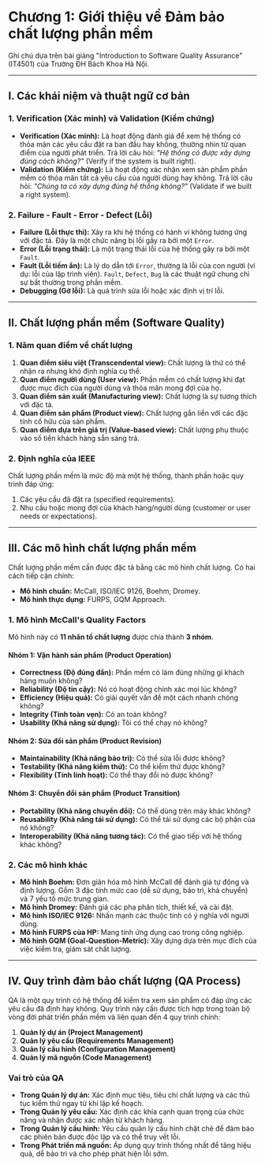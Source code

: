 # Chương 1: Giới thiệu về Đảm bảo chất lượng phần mềm

Ghi chú dựa trên bài giảng "Introduction to Software Quality Assurance" (IT4501) của Trường ĐH Bách Khoa Hà Nội. 

---

## I. Các khái niệm và thuật ngữ cơ bản 

### 1. Verification (Xác minh) và Validation (Kiểm chứng)
* **Verification (Xác minh):** Là hoạt động đánh giá để xem hệ thống có thỏa mãn các yêu cầu đặt ra ban đầu hay không, thường nhìn từ quan điểm của người phát triển. Trả lời câu hỏi: *"Hệ thống có được xây dựng đúng cách không?"* (Verify if the system is built right). 
* **Validation (Kiểm chứng):** Là hoạt động xác nhận xem sản phẩm phần mềm có thỏa mãn tất cả yêu cầu của người dùng hay không. Trả lời câu hỏi: *"Chúng ta có xây dựng đúng hệ thống không?"* (Validate if we built a right system). 
### 2. Failure - Fault - Error - Defect (Lỗi) 
* **Failure (Lỗi thực thi):** Xảy ra khi hệ thống có hành vi không tương ứng với đặc tả. Đây là một chức năng bị lỗi gây ra bởi một `Error`. 
* **Error (Lỗi trạng thái):** Là một trạng thái lỗi của hệ thống gây ra bởi một `Fault`. 
* **Fault (Lỗi tiềm ẩn):** Là lý do dẫn tới `Error`, thường là lỗi của con người (ví dụ: lỗi của lập trình viên). `Fault`, `Defect`, `Bug` là các thuật ngữ chung chỉ sự bất thường trong phần mềm. 
* **Debugging (Gỡ lỗi):** Là quá trình sửa lỗi hoặc xác định vị trí lỗi. 

---

## II. Chất lượng phần mềm (Software Quality)

### 1. Năm quan điểm về chất lượng 
1.  **Quan điểm siêu việt (Transcendental view):** Chất lượng là thứ có thể nhận ra nhưng khó định nghĩa cụ thể. 
2.  **Quan điểm người dùng (User view):** Phần mềm có chất lượng khi đạt được mục đích của người dùng và thỏa mãn mong đợi của họ. 
3.  **Quan điểm sản xuất (Manufacturing view):** Chất lượng là sự tương thích với đặc tả. 
4.  **Quan điểm sản phẩm (Product view):** Chất lượng gắn liền với các đặc tính cố hữu của sản phẩm. 
5.  **Quan điểm dựa trên giá trị (Value-based view):** Chất lượng phụ thuộc vào số tiền khách hàng sẵn sàng trả. 

### 2. Định nghĩa của IEEE 
Chất lượng phần mềm là mức độ mà một hệ thống, thành phần hoặc quy trình đáp ứng:
1.  Các yêu cầu đã đặt ra (specified requirements). 
2.  Nhu cầu hoặc mong đợi của khách hàng/người dùng (customer or user needs or expectations). 

---

## III. Các mô hình chất lượng phần mềm 

Chất lượng phần mềm cần được đặc tả bằng các mô hình chất lượng. Có hai cách tiếp cận chính: 
* **Mô hình chuẩn:** McCall, ISO/IEC 9126, Boehm, Dromey. 
* **Mô hình thực dụng:** FURPS, GQM Approach. 

### 1. Mô hình McCall's Quality Factors 
Mô hình này có **11 nhân tố chất lượng** được chia thành **3 nhóm**. 

#### Nhóm 1: Vận hành sản phẩm (Product Operation) 
* **Correctness (Độ đúng đắn):** Phần mềm có làm đúng những gì khách hàng muốn không? 
* **Reliability (Độ tin cậy):** Nó có hoạt động chính xác mọi lúc không? 
* **Efficiency (Hiệu quả):** Có giải quyết vấn đề một cách nhanh chóng không? 
* **Integrity (Tính toàn vẹn):** Có an toàn không? 
* **Usability (Khả năng sử dụng):** Tôi có thể chạy nó không? 

#### Nhóm 2: Sửa đổi sản phẩm (Product Revision) 
* **Maintainability (Khả năng bảo trì):** Có thể sửa lỗi được không? 
* **Testability (Khả năng kiểm thử):** Có thể kiểm thử được không? 
* **Flexibility (Tính linh hoạt):** Có thể thay đổi nó được không? 

#### Nhóm 3: Chuyển đổi sản phẩm (Product Transition) 
* **Portability (Khả năng chuyển đổi):** Có thể dùng trên máy khác không? 
* **Reusability (Khả năng tái sử dụng):** Có thể tái sử dụng các bộ phận của nó không? 
* **Interoperability (Khả năng tương tác):** Có thể giao tiếp với hệ thống khác không? 

### 2. Các mô hình khác
* **Mô hình Boehm:** Đơn giản hóa mô hình McCall để đánh giá tự động và định lượng. Gồm 3 đặc tính mức cao (dễ sử dụng, bảo trì, khả chuyển) và 7 yếu tố mức trung gian. 
* **Mô hình Dromey:** Đánh giá các pha phân tích, thiết kế, và cài đặt. 
* **Mô hình ISO/IEC 9126:** Nhấn mạnh các thuộc tính có ý nghĩa với người dùng. 
* **Mô hình FURPS của HP:** Mang tính ứng dụng cao trong công nghiệp. 
* **Mô hình GQM (Goal-Question-Metric):** Xây dựng dựa trên mục đích của việc kiểm tra, giám sát chất lượng. 

---

## IV. Quy trình đảm bảo chất lượng (QA Process) 

QA là một quy trình có hệ thống để kiểm tra xem sản phẩm có đáp ứng các yêu cầu đã định hay không. Quy trình này cần được tích hợp trong toàn bộ vòng đời phát triển phần mềm và liên quan đến 4 quy trình chính: 
1.  **Quản lý dự án (Project Management)** 
2.  **Quản lý yêu cầu (Requirements Management)** 
3.  **Quản lý cấu hình (Configuration Management)** 
4.  **Quản lý mã nguồn (Code Management)** 

### Vai trò của QA
* **Trong Quản lý dự án:** Xác định mục tiêu, tiêu chí chất lượng và các thủ tục kiểm thử ngay từ khi lập kế hoạch. 
* **Trong Quản lý yêu cầu:** Xác định các khía cạnh quan trọng của chức năng và nhận được xác nhận từ khách hàng. 
* **Trong Quản lý cấu hình:** Yêu cầu quản lý cấu hình chặt chẽ để đảm bảo các phiên bản được độc lập và có thể truy vết lỗi. 
* **Trong Phát triển mã nguồn:** Áp dụng quy trình thống nhất để tăng hiệu quả, dễ bảo trì và cho phép phát hiện lỗi sớm.